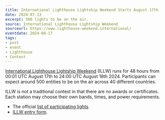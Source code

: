 ```yaml
---
title: International Lighthouse Lightship Weekend Starts August 17th
date: 2024-07-13
excerpt: 500 lights to be on the air.
source: International Lighthouse Lightship Weekend
sourceurl: https://www.lighthouse-weekend.international/
eventdate: 2024-08-17
tags:
- post
- event
- Lighthouse
- Contest
---
```

[International Lighthouse Lightship Weekend](https://www.lighthouse-weekend.international/) (ILLW) runs for 48 hours from 00:01 UTC August 17th to 24:00 UTC August 18th 2024. Participants can expect around 500 entities to be on the air across 40 different countries.

ILLW is not a traditional contest in that there are no awards or certificates. Each station may choose their own bands, times, and power requirements.

- The official [list of participating lights](https://wllw.org/index.php/en/).
- [ILLW entry form](https://www.lighthouse-weekend.international/index.php/entry-form).
